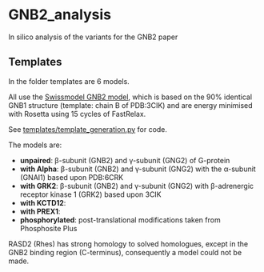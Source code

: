 # GNB2_analysis
In silico analysis of the variants for the GNB2 paper

## Templates

In the folder templates are 6 models.

All use the [Swissmodel GNB2 model](https://swissmodel.expasy.org/repository/5e5058728fd6f9e51e1ef5bc.pdb), which is based on the 90% identical GNB1 structure (template: chain B of PDB:3CIK)
and are energy minimised with Rosetta using 15 cycles of FastRelax.

See [templates/template_generation.py](templates/template_generation.py) for code.

The models are:

* **unpaired**: β-subunit (GNB2) and γ-subunit (GNG2) of G-protein
* **with Alpha**: β-subunit (GNB2) and γ-subunit (GNG2) with the α-subunit (GNAI1) based upon PDB:6CRK
* **with GRK2**: β-subunit (GNB2) and γ-subunit (GNG2)  with β-adrenergic receptor kinase 1 (GRK2) based upon 3CIK
* **with KCTD12**:
* **with PREX1**:
* **phosphorylated**: post-translational modifications taken from Phosphosite Plus

RASD2 (Rhes) has strong homology to solved homologues, except in the GNB2 binding region (C-terminus), consequently a model could not be made.